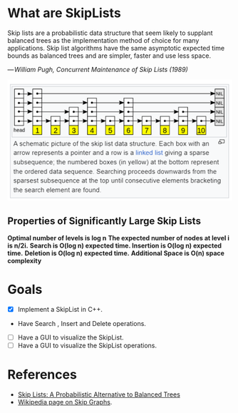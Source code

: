 # What are SkipLists 
Skip lists are a probabilistic data structure that seem likely to supplant balanced trees as the implementation method of choice for many applications. Skip list algorithms have the same asymptotic expected time bounds as balanced trees and are simpler, faster and use less space.

<i>
— William Pugh, Concurrent Maintenance of Skip Lists (1989)
</i>

![Alt text](Images/image.png)

## Properties of Significantly Large Skip Lists
<b> Optimal number of levels is log n</b>
<b> The expected number of nodes at level i is n/2i.</b>
<b> Search is O(log n) expected time. </b>
<b> Insertion is O(log n) expected time.</b>
<b> Deletion is O(log n) expected time.</b>
<b> Additional Space is O(n) space complexity</b>

# Goals
- [x] Implement a SkipList in C++.
- Have Search , Insert and Delete operations.
- [ ] Have a GUI to visualize the SkipList.
- [ ] Have a GUI to visualize the SkipList operations.

# References
- [Skip Lists: A Probabilistic Alternative to Balanced Trees](https://15721.courses.cs.cmu.edu/spring2018/papers/08-oltpindexes1/pugh-skiplists-cacm1990.pdf)
- [Wikipedia page on Skip Graphs](https://en.wikipedia.org/wiki/Skip_graph).



